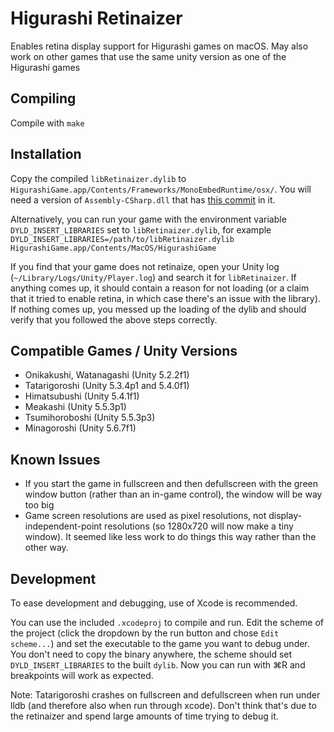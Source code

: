# Higurashi Retinaizer

Enables retina display support for Higurashi games on macOS.  May also work on other games that use the same unity version as one of the Higurashi games

## Compiling
Compile with `make`

## Installation
Copy the compiled `libRetinaizer.dylib` to `HigurashiGame.app/Contents/Frameworks/MonoEmbedRuntime/osx/`.  You will need a version of `Assembly-CSharp.dll` that has [this commit](https://github.com/07th-mod/higurashi-assembly/commit/0f625a5bcebdb07674531b92eb68f8d16a9bc14f) in it.

Alternatively, you can run your game with the environment variable `DYLD_INSERT_LIBRARIES` set to `libRetinaizer.dylib`, for example `DYLD_INSERT_LIBRARIES=/path/to/libRetinaizer.dylib HigurashiGame.app/Contents/MacOS/HigurashiGame`

If you find that your game does not retinaize, open your Unity log (`~/Library/Logs/Unity/Player.log`) and search it for `libRetinaizer`.  If anything comes up, it should contain a reason for not loading (or a claim that it tried to enable retina, in which case there's an issue with the library).  If nothing comes up, you messed up the loading of the dylib and should verify that you followed the above steps correctly.

## Compatible Games / Unity Versions
- Onikakushi, Watanagashi (Unity 5.2.2f1)
- Tatarigoroshi (Unity 5.3.4p1 and 5.4.0f1)
- Himatsubushi (Unity 5.4.1f1)
- Meakashi (Unity 5.5.3p1)
- Tsumihoroboshi (Unity 5.5.3p3)
- Minagoroshi (Unity 5.6.7f1)

## Known Issues
- If you start the game in fullscreen and then defullscreen with the green window button (rather than an in-game control), the window will be way too big
- Game screen resolutions are used as pixel resolutions, not display-independent-point resolutions (so 1280x720 will now make a tiny window).  It seemed like less work to do things this way rather than the other way.

## Development
To ease development and debugging, use of Xcode is recommended.

You can use the included `.xcodeproj` to compile and run.  Edit the scheme of the project (click the dropdown by the run button and chose `Edit scheme...`) and set the executable to the game you want to debug under.  You don't need to copy the binary anywhere, the scheme should set `DYLD_INSERT_LIBRARIES` to the built `dylib`.  Now you can run with ⌘R and breakpoints will work as expected. 

Note: Tatarigoroshi crashes on fullscreen and defullscreen when run under lldb (and therefore also when run through xcode).  Don't think that's due to the retinaizer and spend large amounts of time trying to debug it.
